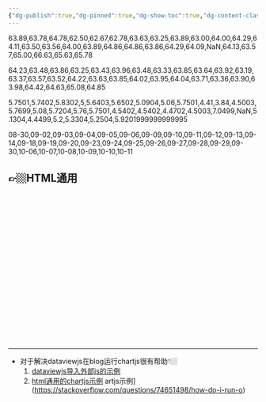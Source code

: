 ```yaml
---
{"dg-publish":true,"dg-pinned":true,"dg-show-toc":true,"dg-content-classes":true,"dg-note-icon":true,"tags":["dg-publish"],"sticker":"emoji//1f469-200d-1f4bb","permalink":"/digital garden相关/obsidian中的chartjs代码迁入blog/","pinned":true,"contentClasses":"","dgShowToc":true,"dgPassFrontmatter":true,"noteIcon":true,"updated":"2024-10-12T11:06:55.257+08:00"}
---
```




<!DOCTYPE html>  
</html>  
<body> 

<p><span>63.89,63.78,64.78,62.50,62.67,62.78,63.63,63.25,63.89,63.00,64.00,64.29,64.11,63.50,63.56,64.00,63.89,64.86,64.86,63.86,64.29,64.09,NaN,64.13,63.57,65.00,66.63,65.63,65.78</span></p><p><span>64.23,63.48,63.86,63.25,63.43,63.96,63.48,63.33,63.85,63.64,63.92,63.19,63.37,63.57,63.52,64.22,63.63,63.85,64.02,63.95,64.04,63.71,63.36,63.90,63.98,64.42,64.63,65.08,64.85</span></p><p><span>5.7501,5.7402,5.8302,5,5.6403,5.6502,5.0904,5.06,5.7501,4.41,3.84,4.5003,5.7699,5.08,5.7204,5.76,5.7501,4.5402,4.5402,4.4702,4.5003,7.0499,NaN,5.1304,4.4499,5.2,5.3304,5.2504,5.9201999999999995</span></p><p><span>08-30,09-02,09-03,09-04,09-05,09-06,09-09,09-10,09-11,09-12,09-13,09-14,09-18,09-19,09-20,09-23,09-24,09-25,09-26,09-27,09-28,09-29,09-30,10-06,10-07,10-08,10-09,10-10,10-11</span></p>
 

👉🏼HTML通用
--- 

<script src="https://cdn.jsdelivr.net/npm/chart.js"></script>

<div class="chart" style="height:300px">
  <canvas id="myChart"></canvas>
</div>
      
<script>
const ctx = document.getElementById('myChart');

// 分段颜色折线图用到↓
const skipped = (ctx, value) => ctx.p0.skip || ctx.p1.skip ? value : undefined;
const down = (ctx, value) => ctx.p0.parsed.y > ctx.p1.parsed.y ? value : undefined;					  
//渐变↓
let gradient_grey=(ctx) => {
        const canvas = ctx.chart.ctx;
        const gradient = canvas.createLinearGradient(0, 85, 0, 180);
//(向右透明, 1的中心虚化范围, 向左透明, 向下放出1);
        gradient.addColorStop(0, 'rgba(201, 203, 207, 0.4)');
        gradient.addColorStop(0.35, 'rgba(201, 203, 207, 0.2)');
        gradient.addColorStop(1, 'rgba(201, 203, 207, 0.1)');
        return gradient;
      };
let gradient_red=(ctx) => {
        const canvas = ctx.chart.ctx;
        const gradient = canvas.createLinearGradient(0, 140, 0, 300);
////(向右透明, 相互扩散叠加, 向左透明, 1的位置);
       gradient.addColorStop(0, 'rgba(255, 167, 79, 0.2)');
	   gradient.addColorStop(0.4, 'rgba(255, 187, 79, 0.4)');
        gradient.addColorStop(1, 'rgba(255, 77, 79, 0.8)');
        
        return gradient;
      };
let gradient_green=(ctx) => {
        const canvas = ctx.chart.ctx;
        const gradient = canvas.createLinearGradient(0, 180, 0, 380);
////(向右透明, 相互扩散叠加, 向左透明, 1的位置);
        gradient.addColorStop(0, 'rgba(0,176,80, 0.1)');
        gradient.addColorStop(0.65, 'rgba(0,176,80, 0.55)');
        gradient.addColorStop(1, 'rgba(0,176,80,0.99)');
        return gradient;
      };
	const test = document.getElementsByTagName("p");
	//test.getElementsByTagName("p")[0].innerHTML="123";
        let labels_0 = [];
	let labels = [];
	for(var i = 0; i < test.length; i++){
        labels_0.push(""+(test[i].innerHTML));
};
	
	//labels_0=labels_0[0];//需要确保第一个打印
	//labels_0=labels_0.replace("<span>","").replace("</span>","");
	//labels=labels_0.split(",");
	
	let wordsData_0=labels_0[0].replace("<span>","").replace("</span>","").split(",");
	let sum_all_date_0=labels_0[1].replace("<span>","").replace("</span>","").split(",");
	let ShuLiang_each_Percentage_0=labels_0[2].replace("<span>","").replace("</span>","").split(",");
	let filesData_0=labels_0[3].replace("<span>","").replace("</span>","").split(",");
	//labels=labels_0.join(",");
	
	let wordsData=[];
	let sum_all_date=[];
	let ShuLiang_each_Percentage=[];
	let filesData=[];
	
	for(var i=0;i<wordsData_0.length;i++){
		//x: ""+filesData[i]
		wordsData[i]=(wordsData_0[i]*1);
		//wordsData.push(wordsData_0[i]*1)
			//({ x: i*1, y: wordsData_0[i]*1})
	};
	for(var i=0;i<filesData_0.length;i++){
		//x: ""+filesData[i]
		filesData[i]=(""+filesData_0[i]);
		//filesData.push(""+filesData_0[i])
			//({ x: i*1, y: wordsData_0[i]*1})
	};
		//test.getElementsByTagName("p")[0];
//text.innerHTML=text.innerHTML.replaceAll("<p><span>[", "[").replaceAll("]</span></p>", "]");
	
	//document.getElementById("测试").innerHTML="kkkkk";
	//const labels= document.getElementById("测试").HTMLParagraphElement.text;
	
	//.textContent;
//.getElementsByClassName("测试")
//const labels=labels_0.split("[")[1].join("");
//const labels=labels.split("]")[0].join("");
//const labels=labels.split(",");
	
//const labels=labels_0.split(";")[1];
window.alert(wordsData_0);
window.alert(wordsData);
	//labels =labels.split(";")[1];
    // create random Data
    const data = {
      labels: filesData,//x轴标签
      datasets: [{
                label: "你-增长",
                data: wordsData_0,
                backgroundColor: gradient_red,
                borderColor: ['rgba(255, 77, 79, 1)'],
                segment: {
borderColor: ctx => skipped(ctx,'rgb(0,0,0,0.4)')||down(ctx,'rgb(0,176,80)'),
backgroundColor: ctx => skipped(ctx,'rgba(0,0,0,0.4)')||down(ctx,'rgba(0,176,80, 0.15)'),
borderDash: ctx =>skipped(ctx,[0,0]),
},
//segment定义分段颜色，不要忘了定义“const skipped“和“const down”
				//spanGaps: true,
				//允许为null画线段↑
                borderWidth: 1.8,
                fill: true,  // 填充线下方的背景区域
            pointRadius: 1.4, // 点形状的半径。如果设置为 0，则不渲染该点。
            pointStyle:'circle',
            tension: 0.3,  // 线的贝塞尔曲线张力。设置为 0 以绘制直线。
                order: 1
                
            },
            {
                label: "你-下降",
               // data:"",
                backgroundColor: ['rgba(0,176,80,0.1)'],
                borderColor: ['rgba(0,176,80,1)'],
                borderWidth: 1.8,
                },
            {
                label: "「所有人」",
                data: sum_all_date_0,
                backgroundColor: ['rgba(255, 170, 50, 0.2)'],
                borderColor: ['rgba(255, 170, 50, 10)'],
                borderWidth: 0.6,
                borderDash: ctx =>(ctx,[4,4]),
                fill:false,
                pointRadius: 0.12,
                tension: 0.02,
                order: 2,
        
               // backgroundColor: ['rgba(54, 162, 235, 0.2)'],
               // borderColor: ['rgba(54, 162, 235, 1)'],
        },
        {
                label: "你的(提交数量×得分率)",
                data: ShuLiang_each_Percentage_0,
                type: "line",
                yAxisID: 'A',
                backgroundColor: gradient_grey,
                borderColor: ['rgba(201, 203, 207, 10)'],
                borderWidth: 0.60,
                borderDash: ctx =>(ctx,[4,4]),
                fill: true,  // 填充线下方的背景区域
            pointRadius:0.12, // 点形状的半径。如果设置为 0，则不渲染该点。
            pointStyle:'circle',
            tension: 0.03,  // 线的贝塞尔曲线张力。设置为 0 以绘制直线。
                order: 10,
            },],
    },
    options: {
        pointHoverBorderWidth: 6,
        interaction: {
            mode: 'index',
            axis: 'y',
        },
        plugins: {
          legend: {  display: true,position: 'top',},//隐藏label下：bottom
            //title: {
                //display: true,
               // text: '',//大标题
               // font: { weight: 'bold italic', size: '16px', family: 'Barlow' },
            //},
            subtitle: {
                display: true,
                text: '💯得分率(近30天)',
                font: { size: '14px', style: 'italic', family: 'sans-serif' }
            }
        },
        animations: {
            tension: {
                //duration: 1000,
                //easing: 'easeInOutSine',
                //from: 0,
               // to: 0,//线条跳动幅度（动画），0则静止直线，相同数值为静止曲线
                //loop: true
            }
        },
        scales: {       
            y: {
                stacked:false,
                //borderColor:'rgba(255, 170, 50, 10.35)',
                border: {
                    display: true,
                    width: 0.8,//0.8
                    //borderColor:['rgba(255, 170, 50, 10.35)'],//金色
                },
                
                grid: {
                    display: true,
                    drawOnChartArea: true,
                    drawTicks: true,
                    color: 'rgba(239, 239, 239, 1)',//轴线宽度
                    //borderColor:'rgba(255, 170, 50, 10.35)',
                },
            },
            A: {
            beginAtZero:true,
            position: 'right',
                stacked:false,
                border: {
                    display: true,
                    width: 0.8,
                },
                grid: {
                    display: true,
                    drawOnChartArea: true,
                    drawTicks: true,
                    color: 'rgba(239, 239, 239, 0)',//轴线宽度
                    borderColor:'rgba(255, 170, 50, 10.35)',
                },
            },
            x: {
                border: {
                    display: true,
                    width: 0.8,
                },
                grid: {
                display: true,
                    color: 'rgba(239, 239, 239,0)',
                    borderColor:'rgba(255, 170, 50, 10.35)',
                },
            },
        },
    };
        
new Chart(
        ctx,
        chartData);
// 调用 obsidian chart API👇🏼
//window.renderChart(chartData, this.container);

// P.S.
// renderChart 可以多次调用即绘制多张图表
      </script>


</body>
</html>

---

- 对于解决dataviewjs在blog运行chartjs很有帮助👇🏼
	1. [dataviewjs导入外部js的示例](https://forum.obsidian.md/t/use-chartjs-with-dataview/58752)
	2. [html通用的chartjs示例](https://stackoverflow.com/questions/74651498/how-do-i-run-o)
artjs示例](https://stackoverflow.com/questions/74651498/how-do-i-run-o)
